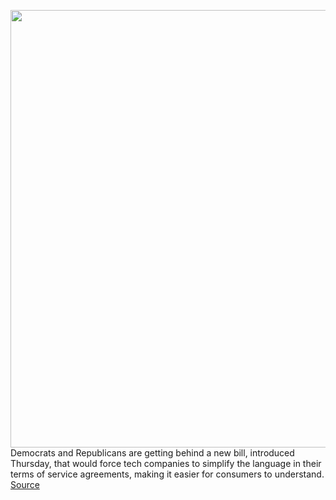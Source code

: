<img src='https://cdn.vox-cdn.com/thumbor/OecfkmkY5qmLWK6RXFtCMXMRSTk=/0x0:5200x3467/1200x800/filters:focal(2184x1318:3016x2150)/cdn.vox-cdn.com/uploads/chorus_image/image/70384008/1136463264.0.jpg' width='700px' /><br/>
Democrats and Republicans are getting behind a new bill, introduced Thursday, that would force tech companies to simplify the language in their terms of service agreements, making it easier for consumers to understand.
<a href='https://www.theverge.com/2022/1/13/22882110/tldr-act-lori-trahan-lujan-cassidy-facebook-twitter-terms-of-service-agreement'> Source <a/>